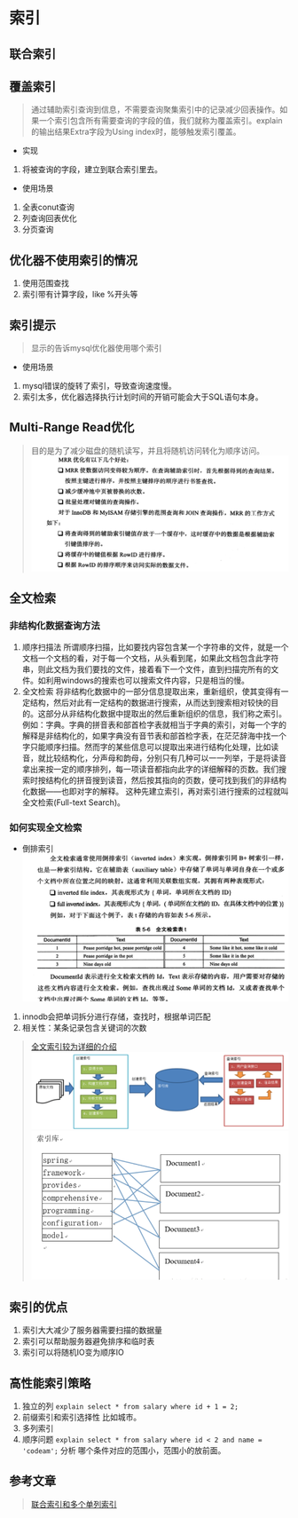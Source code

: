 # 索引

## 联合索引

## 覆盖索引
>通过辅助索引查询到信息，不需要查询聚集索引中的记录减少回表操作。如果一个索引包含所有需要查询的字段的值，我们就称为覆盖索引。explain的输出结果Extra字段为Using index时，能够触发索引覆盖。

- 实现
1. 将被查询的字段，建立到联合索引里去。

- 使用场景
1. 全表conut查询
2. 列查询回表优化
3. 分页查询

## 优化器不使用索引的情况
1. 使用范围查找
2. 索引带有计算字段，like %开头等

## 索引提示
>显示的告诉mysql优化器使用哪个索引
- 使用场景
1. mysql错误的旋转了索引，导致查询速度慢。
2. 索引太多，优化器选择执行计划时间的开销可能会大于SQL语句本身。

## Multi-Range Read优化
>目的是为了减少磁盘的随机读写，并且将随机访问转化为顺序访问。
![MRR优化的好处](resources/MRR优化的好处.png)

## 全文检索

### 非结构化数据查询方法
1. 顺序扫描法
所谓顺序扫描，比如要找内容包含某一个字符串的文件，就是一个文档一个文档的看，对于每一个文档，从头看到尾，如果此文档包含此字符串，则此文档为我们要找的文件，接着看下一个文件，直到扫描完所有的文件。如利用windows的搜索也可以搜索文件内容，只是相当的慢。
2. 全文检索
将非结构化数据中的一部分信息提取出来，重新组织，使其变得有一定结构，然后对此有一定结构的数据进行搜索，从而达到搜索相对较快的目的。这部分从非结构化数据中提取出的然后重新组织的信息，我们称之索引。 
例如：字典。字典的拼音表和部首检字表就相当于字典的索引，对每一个字的解释是非结构化的，如果字典没有音节表和部首检字表，在茫茫辞海中找一个字只能顺序扫描。然而字的某些信息可以提取出来进行结构化处理，比如读音，就比较结构化，分声母和韵母，分别只有几种可以一一列举，于是将读音拿出来按一定的顺序排列，每一项读音都指向此字的详细解释的页数。我们搜索时按结构化的拼音搜到读音，然后按其指向的页数，便可找到我们的非结构化数据——也即对字的解释。 
这种先建立索引，再对索引进行搜索的过程就叫全文检索(Full-text Search)。

### 如何实现全文检索
- 倒排索引
![全文检索-倒排索引](resources/全文检索-倒排索引.png)
1. innodb会把单词拆分进行存储，查找时，根据单词匹配
2. 相关性：某条记录包含关键词的次数
>[全文索引较为详细的介绍](https://blog.csdn.net/qq_16162981/article/details/70142166)
![全文索引](resources/全文索引.png)
![全文索引-1](resources/全文索引-1.png)


## 索引的优点
1. 索引大大减少了服务器需要扫描的数据量
2. 索引可以帮助服务器避免排序和临时表
3. 索引可以将随机IO变为顺序IO

## 高性能索引策略
1. 独立的列
`explain select * from salary where id + 1 = 2; `
2. 前缀索引和索引选择性
比如城市。
3. 多列索引
4. 顺序问题
`explain select * from salary where id < 2 and name = 'codeam';`
分析 哪个条件对应的范围小，范围小的放前面。

## 参考文章
>[联合索引和多个单列索引](https://blog.csdn.net/Abysscarry/article/details/80792876)